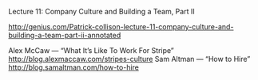 Lecture 11: Company Culture and Building a Team, Part II 

http://genius.com/Patrick-collison-lecture-11-company-culture-and-building-a-team-part-ii-annotated

Alex McCaw — “What It’s Like To Work For Stripe”
http://blog.alexmaccaw.com/stripes-culture
Sam Altman — “How to Hire”
http://blog.samaltman.com/how-to-hire